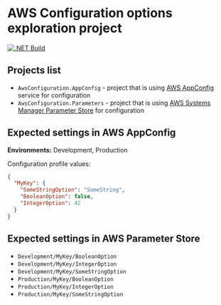 # AWS Configuration options exploration project

[![.NET Build](https://github.com/mrnustik/AwsConfiguration/actions/workflows/dotnet.yml/badge.svg)](https://github.com/mrnustik/AwsConfiguration/actions/workflows/dotnet.yml)

## Projects list

- `AwsConfiguration.AppConfig` - project that is using [AWS AppConfig](https://docs.aws.amazon.com/appconfig/latest/userguide/what-is-appconfig.html) service for configuration
- `AwsConfiguration.Parameters` - project that is using [AWS Systems Manager Parameter Store](https://docs.aws.amazon.com/systems-manager/latest/userguide/systems-manager-parameter-store.html) for configuration

## Expected settings in AWS AppConfig

**Environments:** Development, Production

Configuration profile values:

```json
{
  "MyKey": {
    "SomeStringOption": "SomeString",
    "BooleanOption": false,
    "IntegerOption": 42
  }
}
```

## Expected settings in AWS Parameter Store

 - `Development/MyKey/BooleanOption`
 - `Development/MyKey/IntegerOption`
 - `Development/MyKey/SomeStringOption`
 - `Production/MyKey/BooleanOption`
 - `Production/MyKey/IntegerOption`
 - `Production/MyKey/SomeStringOption`